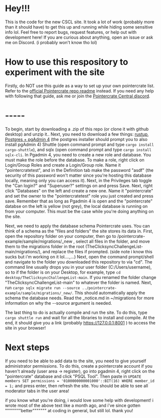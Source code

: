 # Hey!!!

This is the code for the new CSCL site. It took a lot of work (probably more than it should have) to get this up and running while hiding some sensitive info lol. Feel free to report bugs, request features, or help out with development here! If you are curious about anything, open an issue or ask me on Discord. (i probably won't know tho lol)

# How to use this respository to experiment with the site

Firstly, do NOT use this guide as a way to set up your own pointercrate list. Refer to the [official Pointercrate repo readme](https://github.com/stadust/pointercrate) instead. If you need any help with following that guide, ask me or join the [Pointercrate Central discord](https://discord.gg/sQewUEB).

# -----

To begin, start by downloading a .zip of this repo (or clone it with github desktop) and unzip it.. Next, you need to download a few things: [rustup](https://rustup.rs), [Postgres + pgAdmin 4](https://www.postgresql.org) (the postgres installer should prompt you to also install pgAdmin 4) Shuttle (open command prompt and type `cargo install cargo-shuttle`), and sqlx (open command prompt and type `cargo install sqlx-cli`. In Pgadmin 4, you need to create a new role and database. You must make the role before the database. To make a role, right click on Login/Group Roles and create a Login/Group role. Name it "pointercratetest", and in the Definition tab make the password "asdf" (the security of this password won't matter since you're hosting this database locally, meaning only you can access it). Next, in the Privileges tab toggle the "Can login?" and "Superuser?" settings on and press Save.
Next, right click "Databases" on the left and create a new one. Name it "pointercrate" and set the owner to the "pointercratetest" role you just created and press save. Remember that as long as Pgadmin 4 is open and the "pointercrate" databse on the left is yellow (not grey), the local database is running on from your computer. This must be the case while you're doing anything on the site.

Next, we need to apply the database schema Pointercrate uses. You can think of a schema as the "files and folders" the site stores its data in. First, open the repository folder on your computer, then go to /pointercrate-example/sample/migrations/_new , select all files in the folder, and move them to the migrations folder in the root (TheClicksyncChallengeList-main/migrations/), and replace the files if prompted. (side note i know this sucks but i'm working on it lol....,...)
Next, open the command prompt/shell and navigate to the folder you downloaded this repository to via "cd". The command line usually drops you in your user folder (C:/Users/username), so to if the folder is on your Desktop, for example, type `cd desktop/TheClicksyncChallengeList-main`. If you renamed the folder change "TheClicksyncChallengeList-main" to whatever the folder is named. Next, run `cargo sqlx migrate run --source ../pointercrate-example/sample/migrations/_new/`. This should automatically apply the schema the database needs. Read the _notice.md in ~/migrations for more information on why the --source argument is needed.

The last thing to do is actually compile and run the site. To do this, type `cargo shuttle run` and wait for all the libraries to install and compile. At the end, it should give you a link (probably https://127.0.0.1:8001 ) to access the site in your browser!

# Next steps

If you need to be able to add data to the site, you need to give yourself administrator permissions. To do this, create a pointercrate account if you haven't already (user area -> register), go into pgadmin 4, right click on the "pointercrate" database and click "PSQL Tool". Then paste in `UPDATE members SET permissions = '0100000000001000'::BIT(16) WHERE member_id = 1;` and press enter, then refresh the site. You should be able to see all moderator tabs in the user area!

if you know what you're doing, i would love some help with development! i wrote most of the above text like a month ago, and i've since gotten """"""""better""""""" at coding in general, but still lol. thank you!
